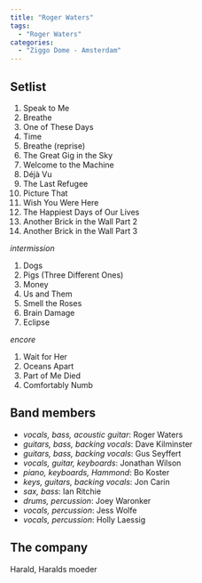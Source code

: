 ```yaml
---
title: "Roger Waters"
tags:
  - "Roger Waters"
categories:
  - "Ziggo Dome - Amsterdam"
---
```

Setlist
-------
1. Speak to Me
1. Breathe
1. One of These Days
1. Time
1. Breathe (reprise)
1. The Great Gig in the Sky
1. Welcome to the Machine
1. Déjà Vu
1. The Last Refugee
1. Picture That
1. Wish You Were Here
1. The Happiest Days of Our Lives
1. Another Brick in the Wall Part 2
1. Another Brick in the Wall Part 3

_intermission_

1. Dogs
1. Pigs (Three Different Ones)
1. Money
1. Us and Them
1. Smell the Roses
1. Brain Damage
1. Eclipse

_encore_

1. Wait for Her
1. Oceans Apart
1. Part of Me Died
1. Comfortably Numb

Band members
------------
* _vocals, bass, acoustic guitar_: Roger Waters
* _guitars, bass, backing vocals_: Dave Kilminster
* _guitars, bass, backing vocals_: Gus Seyffert
* _vocals, guitar, keyboards_: Jonathan Wilson
* _piano, keyboards, Hammond_: Bo Koster
* _keys, guitars, backing vocals_: Jon Carin
* _sax, bass_: Ian Ritchie
* _drums, percussion_: Joey Waronker
* _vocals, percussion_: Jess Wolfe
* _vocals, percussion_: Holly Laessig

The company
-----------
Harald, Haralds moeder

